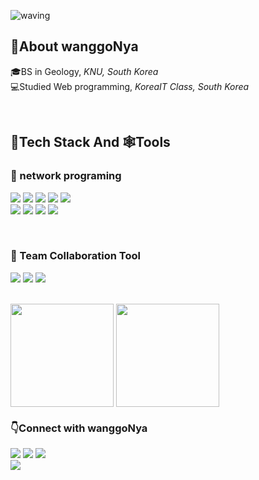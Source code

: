 <!--
<div align="center">
-->
 
![waving](https://capsule-render.vercel.app/api?type=waving&height=200&animation=twinkling&text=wanggoNya🍊&fontAlign=25&fontAlignY=40&fontSize=50&fontColor=191970&color=0:F4A500,100:F4A500)
 <!--
 ### 👋Hi there!      

I'm studying <b>Backend development</b> ✍️ using Linux OS,
<br>interested in <b>computer science and c programming </b>.<br>
<b>So I'm studying hard❕</b>
 <br>
 -->
 
## 🍊About wanggoNya

🎓BS in Geology, <i>KNU, South Korea</i><br>
💻Studied Web programming, <i>KoreaIT Class, South Korea</i>

 <br>
 
 
## 🏃Tech Stack And 🕸️Tools
 
 ### 🌌 network programing
 <p>
  <img src="https://img.shields.io/badge/C-A8B9CC?style=flat-square&logo=C&logoColor=white"/> 
  
 <img src="https://img.shields.io/badge/CentOS-262577?style=flat-square&logo=CentOS&logoColor=white"/>
  
 <img src="https://img.shields.io/badge/Shell-FFD500?style=flat-square&logo=Shell&logoColor=white"/>

 <!-- tool -->
  
  <img src="https://img.shields.io/badge/Vim-019733?style=flat-square&logo=Vim&logoColor=white"/>
  
  <img src="https://img.shields.io/badge/Git-F05032?style=flat-square&logo=Git&logoColor=white"/>
  
   <br>
  
  <img src="https://img.shields.io/badge/Wireshark-1679A7?style=flat-square&logo=Wireshark&logoColor=white"/>
 
  <img src="https://img.shields.io/badge/secureCRT-000000?style=flat-square&logo=secureCRT&logoColor=white"/>
 
  <img src="https://img.shields.io/badge/MobaXterm-000000?style=flat-square&logo=MobaXterm&logoColor=white"/>
 
  <img src="https://img.shields.io/badge/VirtualBox-183A61?style=flat-square&logo=VirtualBox&logoColor=white"/>
</p>
 
  <!-- 
    <br>
 ### 🌌 web development 
<p>
  <img src="https://img.shields.io/badge/Java-007396?style=flat-square&logo=Java&logoColor=white"/>
 
 <img src="https://img.shields.io/badge/Spring Boot-6DB33F?style=flat-square&logo=SpringBoot&logoColor=white"/>
 
  <img src="https://img.shields.io/badge/jQuery-0769AD?style=flat-square&logo=jQuery&logoColor=white"/>
 
 <img src="https://img.shields.io/badge/JavaScript-F7DF1E?style=flat-square&logo=Javascript&logoColor=black"/>
 
  <img src="https://img.shields.io/badge/Thymeleaf-005F0F?style=flat-square&logo=Thymeleaf&logoColor=white"/>
 
  <img src="https://img.shields.io/badge/MySQL-4479A1?style=flat-square&logo=MySQL&logoColor=white"/>
 
 <img src="https://img.shields.io/badge/Oracle-F80000?style=flat-square&logo=Oracle&logoColor=white"/>
 
  <img src="https://img.shields.io/badge/Python-3776AB?style=flat-square&logo=python&logoColor=white"/>
 
  <img src="https://img.shields.io/badge/pandas-150458?style=flat-square&logo=pandas&logoColor=white"/>

  -->
 <!-- tool -->
  <!--
 <br>
  <img src="https://img.shields.io/badge/Eclipse-2C2255?style=flat-square&logo=Eclipseide&logoColor=white"/>
 
 <img src="https://img.shields.io/badge/IntelliJ-000000?style=flat-square&logo=IntelliJIDEA&logoColor=white"/>
 
  <img src="https://img.shields.io/badge/VScode-007ACC?style=flat-square&logo=visualstudiocode&logoColor=white"/>
 
  <img src="https://img.shields.io/badge/Anaconda-44A833?style=flat-square&logo=Anaconda&logoColor=white"/>

  <img src="https://img.shields.io/badge/Jupyter-F37626?style=flat-square&logo=Jupyter&logoColor=white"/>

  <img src="https://img.shields.io/badge/Git-F05032?style=flat-square&logo=Git&logoColor=white"/>
 
 <img src="https://img.shields.io/badge/Sourcetree-0052CC?style=flat-square&logo=Sourcetree&logoColor=white"/>
-->
 
</p>
<br>

 ### 🌌 Team Collaboration Tool
 
 <p>
 <img src="https://img.shields.io/badge/Redmine-B32024?style=flat-square&logo=Redmine&logoColor=white"/>

 <img src="https://img.shields.io/badge/Slack-4A154B?style=flat-square&logo=Slack&logoColor=white"/>
 
  <img src="https://img.shields.io/badge/Notion-000000?style=flat-square&logo=Notion&logoColor=white"/>
 </p>
 <br>

<img align='center' src="https://github-readme-stats.vercel.app/api/top-langs/?username=wanggoNya&layout=compact&&theme=gruvbox" height="165">

<img align='center' src="https://github-readme-stats.vercel.app/api?username=wanggoNya&theme=gruvbox" height="165">
 



 <br>
  
### 👇Connect with wanggoNya

<p>
  <a href=https://wanggonya.tistory.com/ target="_blank"><img src="https://img.shields.io/badge/TECH BLOG-FFE4B5?style=flat-square&logo=tvtime&logoColor=black"/></a>
  <a href="mailto:tndus6384@naver.com" target="_blank"><img src="https://img.shields.io/badge/EMAIL-82E0AA?style=flat-square&logo=naver&logoColor=black"/></a>
  <a href="https://github.com/wanggoNya" target="_blank"><img src="https://img.shields.io/badge/GITHUB-D7DBDD?style=flat-square&logo=github&logoColor=black"/></a><br>
<a href="https://hits.seeyoufarm.com"><img src="https://hits.seeyoufarm.com/api/count/incr/badge.svg?url=https%3A%2F%2Fgithub.com%2FwanggoNya&count_bg=%23B8B4A5&title_bg=%23F8D26F&icon=github.svg&icon_color=%230C0C0C&title=Hits&edge_flat=true"/></a>
</p>
 </div>
